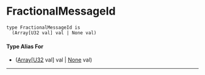 # FractionalMessageId

```pony
type FractionalMessageId is
  (Array[U32 val] val | None val)
```

#### Type Alias For

* ([Array](builtin-Array)\[[U32](builtin-U32) val\] val | [None](builtin-None) val)

---

